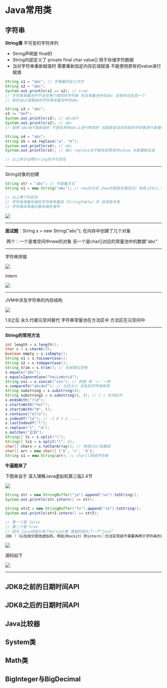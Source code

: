 # Java常用类

## 字符串

**String类** 不可变的字符序列

+ String声明是 final的 
+ String内部定义了 private final char value[] 用于存储字符数据
+ 当对字符串重新赋值时 需要重新指定内存区域赋值 不能使用原有的value进行赋值

```java
String s1 = "abc"; // 字面量的定义方式
String s2 = "abc"; 
System.out.println(s1 == s2); // true 
// 字符串常量池中不会存两个相同的字符串 先去常量池中找abc 没有的话生成一个 
// 有的话s2直接指向字符串常量池中的abc

String s3 = "abc";
s3 += "def";
System.out.println(s3); // abcdef
System.out.println(s2); // abc
// 说明 abcdef是新造的 不是在原有abc上进行修改的 也就是说当对现有的字符串进行连接操作时 也需要重新指定内存区域 不能对原有的value进行赋值

String s4 = "abc";
String s5 = s4.replace("a", "m");
System.out.println(s4); // abc
System.out.println(s5); // mbc replace也不能改变原有的value 也是重新去造

// 以上例子证明String的不可变性
```

***

String对象的创建

```java
String str = "abc"; // 字面量方式
String s1 = new String("abc"); // new的方式（new的就是在堆空间）本质上this.value = new char[0];

// 以上两个的区别
// 字符串常量存储在字符串常量池（StringTable）中 目地是共享
// 字符串非常量对象存储在堆中
```

![](http://img.tomato530.com/String存储.png)

***

**面试题**：String s = new String("abc"); 在内存中创建了几个对象

​	两个：一个是堆空间中new的对象 另一个是char[]对应的常量池中的数据"abc" 

***

字符串拼接

![](http://img.tomato530.com/String拼接.png)

intern

![](http://img.tomato530.com/StringIntern.png)

***

JVM中涉及字符串的内存结构

![](http://img.tomato530.com/方法区.png)   

1.8之后 永久代被元空间替代 字符串常量池在方法区中 方法区在元空间中

***

**String的常用方法**

```java
int length = s.length();
char c = s.charAt(3);
boolean empty = s.isEmpty();
String s1 = s.toLowerCase();
String s2 = s.toUpperCase();
String trim = s.trim(); // 去掉首位空格
s.equals("abc");
s.equalsIgnoreCase("heLLoWorLd");
String sss = s.concat("sss"); // 拼接 和 '+' 一样
s.compareTo("abcdef"); // 比较大小 涉及到字符串排序
String substring = s.substring(4);
String substring1 = s.substring(0, 3); // [ ) 左闭右开
s.endsWith("rld");
s.startsWith("hel");
s.startsWith("W", 5);
s.contains("ello");
s.indexOf("lo"); // -1 0 1 2 .....
s.lastIndexOf("l");
s.replace("l", "a");
s.matches("正则");
String[] ls = s.split("l");
String[] ls1 = s.split("l", 2);
char[] chars = s.toCharArray(); // 转成char型数组
char[] arr = new char[] {'b', 'c', 'd'};
String s1 = new String(arr); // char[]转成字符串
```

**牛逼题来了**

下图来自于 深入理解Java虚拟机第三版2.4节

![](http://img.tomato530.com/StringIntern2.png)



```java
String str = new StringBuffer("ja").append("va").toString();
System.out.println(str.intern() == str);

String str2 = new StringBuffer("fu").append("ck").toString();
System.out.println(str2.intern() == str2);

// 第一个是 false
// 第二个是 true
// 因为 java初始化有个Version类 里面初始化了一个“java”
JDK 7（以及部分其他虚拟机，例如JRockit）的intern()方法实现就不需要再拷贝字符串的实例到永久代了，既然字符串常量池已经移到Java堆中，那只需要在常量池里记录一下首次出现的实例引用即可，因此intern()返回的引用和由StringBuilder创建的那个字符串实例就是同一个。而对str2比较返回false，这是因为“java”这个字符串在执行String-Builder.toString()之前就已经出现过了，字符串常量池中已经有它的引用，不符合intern()方法要求“首次遇到”的原则，“计算机软件”这个字符串则是首次出现的，因此结果返回true
```

![](http://img.tomato530.com/StringIntern3.png)

源码如下

![](http://img.tomato530.com/Version.png)

***

## JDK8之前的日期时间API

## JDK8之后的日期时间API

## Java比较器

## System类

## Math类

## BigInteger与BigDecimal

